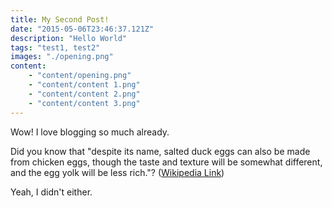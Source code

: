 ```yaml
---
title: My Second Post!
date: "2015-05-06T23:46:37.121Z"
description: "Hello World"
tags: "test1, test2"
images: "./opening.png"
content: 
    - "content/opening.png"
    - "content/content 1.png"
    - "content/content 2.png"
    - "content/content 3.png"
---
```


Wow! I love blogging so much already.

Did you know that "despite its name, salted duck eggs can also be made from
chicken eggs, though the taste and texture will be somewhat different, and the
egg yolk will be less rich."?
([Wikipedia Link](https://en.wikipedia.org/wiki/Salted_duck_egg))

Yeah, I didn't either.
